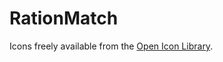 RationMatch
===========

Icons freely available from the [Open Icon Library](http://openiconlibrary.sourceforge.net/).